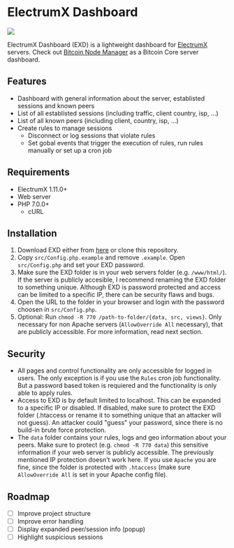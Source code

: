 # ElectrumX Dashboard

![](https://user-images.githubusercontent.com/13236924/100623563-9d8b7880-3322-11eb-9da2-5083d28cefbd.png)

ElectrumX Dashboard (EXD) is a lightweight dashboard for [ElectrumX](https://github.com/spesmilo/electrumx) servers. 
Check out [Bitcoin Node Manager](https://github.com/Mirobit/electrumx-dashboard) as a Bitcoin Core server dashboard.

## Features

- Dashboard with general information about the server, establisted sessions and known peers
- List of all establisted sessions (including traffic, client country, isp, ...)
- List of all known peers (including client, country, isp, ...)
- Create rules to manage sessions
  - Disconnect or log sessions that violate rules
  - Set gobal events that trigger the execution of rules, run rules manually or set up a cron job

## Requirements

- ElectrumX 1.11.0+
- Web server
- PHP 7.0.0+
  - cURL

## Installation

1. Download EXD either from [here](https://github.com/mirobit/electrumx-dashboard/releases) or clone this repository.
2. Copy `src/Config.php.example` and remove `.example`. Open `src/Config.php` and set your EXD password.
3. Make sure the EXD folder is in your web servers folder (e.g. `/www/html/`). If the server is publicly accesible, I recommend renaming the EXD folder to something unique. Although EXD is password protected and access can be limited to a specific IP, there can be security flaws and bugs.
4. Open the URL to the folder in your browser and login with the password choosen in `src/Config.php`.
5. Optional: Run `chmod -R 770 /path-to-folder/{data, src, views}`. Only necessary for non Apache servers (`AllowOverride All` necessary), that are publicly accessible. For more information, read next section.

## Security

- All pages and control functionality are only accessible for logged in users. The only exception is if you use the `Rules` cron job functionality. But a password based token is requiered and the functionality is only able to apply rules.
- Access to EXD is by default limited to localhost. This can be expanded to a specific IP or disabled. If disabled, make sure to protect the EXD folder (.htaccess or rename it to something unique that an attacker will not guess). An attacker could "guess" your password, since there is no build-in brute force protection.
- The `data` folder contains your rules, logs and geo information about your peers. Make sure to protect (e.g. `chmod -R 770 data`) this sensitive information if your web server is publicly accessible. The previously mentioned IP protection doesn't work here. If you use `Apache` you are fine, since the folder is protected with `.htaccess` (make sure `AllowOverride All` is set in your Apache config file).

## Roadmap

- [ ] Improve project structure
- [ ] Improve error handling
- [ ] Display expanded peer/session info (popup)
- [ ] Highlight suspicious sessions
